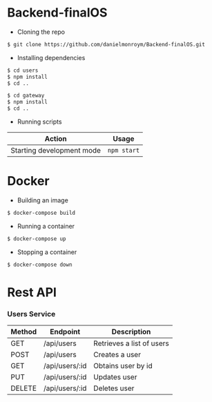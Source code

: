 # Backend-finalOS

* Cloning the repo

```bash
$ git clone https://github.com/danielmonroym/Backend-finalOS.git
```

* Installing dependencies

```bash
$ cd users
$ npm install
$ cd ..

$ cd gateway
$ npm install
$ cd ..
```

* Running scripts

| Action                    | Usage          |
| ------------------------- | -------------- |
| Starting development mode | `npm start`    |


# Docker

* Building an image

```bash
$ docker-compose build
```

* Running a container

```bash
$ docker-compose up
```

* Stopping a container

```bash
$ docker-compose down
```

# Rest API

### Users Service

| Method | Endpoint        | Description                |
| ------ | --------------- | -------------------------- |
| GET    | /api/users      | Retrieves a list of users  |
| POST   | /api/users      | Creates a user             |
| GET    | /api/users/:id | Obtains user by id          |
| PUT    | /api/users/:id | Updates user                |
| DELETE | /api/users/:id | Deletes user                |
